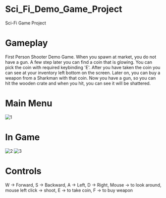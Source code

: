 # Sci_Fi_Demo_Game_Project
Sci-Fi Game Project

# Gameplay 
First Person Shooter Demo Game. When you spawn at market, you do not have a gun. A few step later you can find a coin that is glowing. You can pick the coin with required keybinding 'E'. After you have taken the coin you can see at your inventory left bottom on the screen. Later on, you can buy a weapon from a Sharkman with that coin. Now you have a gun, so you can hit the wooden crate and when you hit, you can see it will be shattered.

# Main Menu
![1](https://user-images.githubusercontent.com/76780294/225694995-3e0407aa-22b9-4134-91d6-9b6303c687cd.JPG)

# In Game
![2](https://user-images.githubusercontent.com/76780294/225695019-1cc68c78-ebfe-464b-8821-56f6d12f559e.JPG)
![3](https://user-images.githubusercontent.com/76780294/225695035-dd41d033-0a67-4a04-9fc7-8b08ff970655.jpg)

# Controls

W -> Forward, S -> Backward, A -> Left, D -> Right, Mouse -> to look around, mouse left click -> shoot, E -> to take coin, F -> to buy weapon
